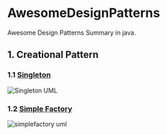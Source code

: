 # AwesomeDesignPatterns
Awesome Design Patterns Summary in java.

## 1. Creational Pattern
### 1.1 [Singleton](https://github.com/SunnyMarkLiu/AwesomeDesignPatterns/tree/master/CreationalPattern/Singleton)
![Singleton UML](https://github.com/SunnyMarkLiu/AwesomeDesignPatterns/blob/master/CreationalPattern/Singleton/singleton.png)
### 1.2 [Simple Factory](https://github.com/SunnyMarkLiu/AwesomeDesignPatterns/tree/master/CreationalPattern/SimpleFactory)
![simplefactory uml](https://github.com/SunnyMarkLiu/Awesome-Design-Patterns/blob/master/CreationalPattern/SimpleFactory/simplefactory.png)
